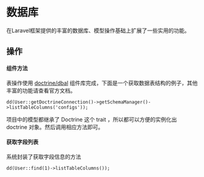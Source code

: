 # 数据库
在Laravel框架提供的丰富的数据库、模型操作基础上扩展了一些实用的功能。

## 操作

#### 组件方法

表操作使用 [doctrine/dbal](`https://www.doctrine-project.org/projects/doctrine-dbal/en/latest/reference/configuration.html#configuration)  组件库完成，下面是一个获取数据表结构的例子，其他丰富的功能请查看官方文档。

```
dd(User::getDoctrineConnection()->getSchemaManager()->listTableColumns('configs'));
```

项目中的模型都继承了 Doctrine 这个 trait ，所以都可以方便的实例化出 doctrine 对象。然后调用相应方法即可。

#### 获取字段列表

系统封装了获取字段信息的方法

```
dd(User::find(1)->listTableColumns());
```

